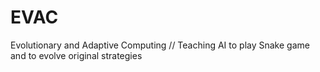 # EVAC
Evolutionary and Adaptive Computing // Teaching AI to play Snake game and to evolve original strategies

